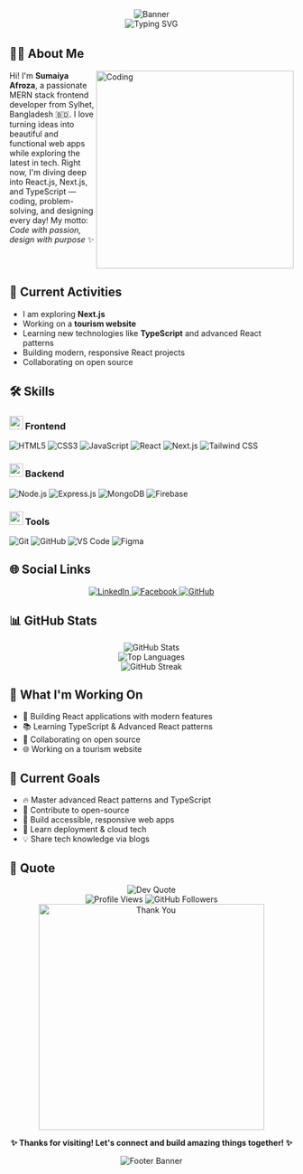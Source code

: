<div align="center">
  <!-- Banner Image -->
  <img src="https://capsule-render.vercel.app/api?type=waving&color=gradient&customColorList=6,11,1&height=180&section=header&text=SUMAIYA%20AFROZA&fontSize=40&fontColor=fff&animation=fadeIn&fontAlignY=35&desc=Frontend%20Developer%20%7C%20React%20Enthusiast&descAlignY=50&descAlign=50" alt="Banner" />
</div>

<!-- Intro typing animation -->
<div align="center">
  <img src="https://readme-typing-svg.herokuapp.com?font=Fira+Code&size=22&duration=3000&pause=1000&color=36BCF7&center=true&vCenter=true&width=600&lines=Welcome+to+my+coding+world!+🚀;MERN+Stack+Developer;Building+amazing+web+experiences;Always+learning+new+technologies" alt="Typing SVG" />
</div>

<div align="center">
  <img src="https://user-images.githubusercontent.com/74038190/225813708-98b745f2-7d22-48cf-9150-083f1b00d6c9.gif" width="600" height="3" />
</div>

## 👩‍💻 About Me

<img align="right" src="https://user-images.githubusercontent.com/74038190/229223263-cf2e4b07-2615-4f87-9c38-e37600f8381a.gif" width="350" alt="Coding"/>

Hi! I'm **Sumaiya Afroza**, a passionate MERN stack frontend developer from Sylhet, Bangladesh 🇧🇩. I love turning ideas into beautiful and functional web apps while exploring the latest in tech. Right now, I'm diving deep into React.js, Next.js, and TypeScript — coding, problem-solving, and designing every day! My motto: *Code with passion, design with purpose* ✨

<br clear="right"/>

## 📝 Current Activities

- I am exploring **Next.js**
- Working on a **tourism website**
- Learning new technologies like **TypeScript** and advanced React patterns
- Building modern, responsive React projects
- Collaborating on open source

## 🛠️ Skills

### <img src="https://img.icons8.com/color/48/000000/front-end.png" width="24"/> Frontend
![HTML5](https://img.shields.io/badge/HTML5-E34F26?style=flat-square&logo=html5&logoColor=white)
![CSS3](https://img.shields.io/badge/CSS3-1572B6?style=flat-square&logo=css3&logoColor=white)
![JavaScript](https://img.shields.io/badge/JavaScript-F7DF1E?style=flat-square&logo=javascript&logoColor=black)
![React](https://img.shields.io/badge/React-20232A?style=flat-square&logo=react&logoColor=61DAFB)
![Next.js](https://img.shields.io/badge/Next.js-000000?style=flat-square&logo=next.js&logoColor=white)
![Tailwind CSS](https://img.shields.io/badge/Tailwind_CSS-38B2AC?style=flat-square&logo=tailwind-css&logoColor=white)

### <img src="https://img.icons8.com/color/48/000000/database.png" width="24"/> Backend
![Node.js](https://img.shields.io/badge/Node.js-43853D?style=flat-square&logo=node.js&logoColor=white)
![Express.js](https://img.shields.io/badge/Express.js-404D59?style=flat-square)
![MongoDB](https://img.shields.io/badge/MongoDB-4EA94B?style=flat-square&logo=mongodb&logoColor=white)
![Firebase](https://img.shields.io/badge/Firebase-039BE5?style=flat-square&logo=Firebase&logoColor=white)

### <img src="https://img.icons8.com/ios-filled/50/000000/code.png" width="24"/> Tools
![Git](https://img.shields.io/badge/Git-F05032?style=flat-square&logo=git&logoColor=white)
![GitHub](https://img.shields.io/badge/GitHub-100000?style=flat-square&logo=github&logoColor=white)
![VS Code](https://img.shields.io/badge/VS_Code-0078D4?style=flat-square&logo=visual-studio-code&logoColor=white)
![Figma](https://img.shields.io/badge/Figma-F24E1E?style=flat-square&logo=figma&logoColor=white)

## 🌐 Social Links

<div align="center">
  <a href="https://www.linkedin.com" target="_blank">
    <img src="https://img.shields.io/badge/LinkedIn-0077B5?style=for-the-badge&logo=linkedin&logoColor=white" alt="LinkedIn" />
  </a>
  <a href="https://www.facebook.com/profile.php?id=61564578511121" target="_blank">
    <img src="https://img.shields.io/badge/Facebook-1877F2?style=for-the-badge&logo=facebook&logoColor=white" alt="Facebook" />
  </a>
  <a href="https://github.com/sumaiyaAfroza" target="_blank">
    <img src="https://img.shields.io/badge/GitHub-100000?style=for-the-badge&logo=github&logoColor=white" alt="GitHub" />
  </a>
</div>
<!-- Do not include Instagram, Snapchat, TikTok, etc. -->

## 📊 GitHub Stats

<div align="center">
  <!-- Contributions, languages, and streaks -->
  <img src="https://github-readme-stats.vercel.app/api?username=sumaiyaAfroza&show_icons=true&theme=radical&hide_border=true&bg_color=0D1117&title_color=36BCF7&text_color=ffffff&icon_color=36BCF7" alt="GitHub Stats" />
  <br/>
  <img src="https://github-readme-stats.vercel.app/api/top-langs/?username=sumaiyaAfroza&layout=compact&theme=radical&hide_border=true&bg_color=0D1117&title_color=36BCF7&text_color=ffffff" alt="Top Languages" />
  <br/>
  <img src="https://github-readme-streak-stats.herokuapp.com/?user=sumaiyaAfroza&theme=radical&hide_border=true&background=0D1117&stroke=36BCF7&ring=36BCF7&fire=FF6B6B&currStreakLabel=36BCF7" alt="GitHub Streak" />
</div>

## 🌟 What I'm Working On

- 🚀 Building React applications with modern features
- 📚 Learning TypeScript & Advanced React patterns
- 🤝 Collaborating on open source
- 🌐 Working on a tourism website

## 🎯 Current Goals

- 🔥 Master advanced React patterns and TypeScript
- 🌟 Contribute to open-source
- 📱 Build accessible, responsive web apps
- 🚀 Learn deployment & cloud tech
- 💡 Share tech knowledge via blogs

## 💭 Quote

<div align="center">
  <img src="https://quotes-github-readme.vercel.app/api?type=horizontal&theme=radical" alt="Dev Quote" />
</div>

<div align="center">
  <img src="https://komarev.com/ghpvc/?username=sumaiyaAfroza&style=for-the-badge&color=blueviolet" alt="Profile Views" />
  <img src="https://img.shields.io/github/followers/sumaiyaAfroza?style=for-the-badge&color=blue" alt="GitHub Followers" />
</div>

<div align="center">
  <img src="https://user-images.githubusercontent.com/74038190/212284115-f47cd8ff-2ffb-4b04-b5bf-4d1c14c0247f.gif" width="400" alt="Thank You" />
  
  **✨ Thanks for visiting! Let's connect and build amazing things together! ✨**
</div>

<div align="center">
  <img src="https://capsule-render.vercel.app/api?type=waving&color=gradient&customColorList=6,11,1&height=100&section=footer" alt="Footer Banner" />
</div>

